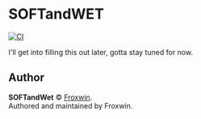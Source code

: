 # SOFTandWET
[![CI](https://github.com/Froxwin/Da-Bot/actions/workflows/main.yml/badge.svg)](https://github.com/Froxwin/Da-Bot/actions/workflows/main.yml)

I'll get into filling this out later, gotta stay tuned for now.

## Author

**SOFTandWet** © [Froxwin](https://github.com/Froxwin).  
Authored and maintained by Froxwin.
